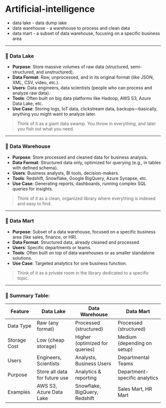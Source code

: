 # Artificial-intelligence
- data lake - data dump lake
- data warehouse - a warehouse to process and clean data
- data mart - a subset of data warehouse, focusing on a specific business area
---

### 🔹 **Data Lake**
- **Purpose**: Store massive volumes of raw data (structured, semi-structured, and unstructured).
- **Data Format**: Raw, unprocessed, and in its original format (like JSON, XML, CSV, video, etc.).
- **Users**: Data engineers, data scientists (people who can process and analyze raw data).
- **Tools**: Often built on big data platforms like Hadoop, AWS S3, Azure Data Lake, etc.
- **Use Case**: Storing logs, IoT data, clickstream data, backups—basically, anything you might want to analyze later.

> Think of it as a giant data swamp. You throw in everything, and later you fish out what you need.

---

### 🔹 **Data Warehouse**
- **Purpose**: Store processed and cleaned data for business analysis.
- **Data Format**: Structured data only, optimized for querying (e.g., in tables with defined schema).
- **Users**: Business analysts, BI tools, decision-makers.
- **Tools**: Redshift, Snowflake, Google BigQuery, Azure Synapse, etc.
- **Use Case**: Generating reports, dashboards, running complex SQL queries for insights.

> Think of it as a clean, organized library where everything is indexed and easy to find.

---

### 🔹 **Data Mart**
- **Purpose**: Subset of a data warehouse, focused on a specific business area (like sales, finance, or HR).
- **Data Format**: Structured data, already cleaned and processed.
- **Users**: Specific departments or teams.
- **Tools**: Often built on top of data warehouses or as smaller standalone solutions.
- **Use Case**: Targeted analytics for one business function.

> Think of it as a private room in the library dedicated to a specific topic.

---

### 🔁 Summary Table:

| Feature         | Data Lake                     | Data Warehouse                  | Data Mart                          |
|----------------|-------------------------------|----------------------------------|------------------------------------|
| Data Type       | Raw (any format)              | Processed (structured)           | Processed (structured)             |
| Storage Cost    | Low (cheap storage)           | Higher (optimized for queries)   | Medium (depending on setup)        |
| Users           | Engineers, Scientists          | Analysts, Business Users         | Departmental Teams                 |
| Purpose         | Store all data for future use | Analytics & reporting            | Department-specific analytics      |
| Examples        | AWS S3, Azure Data Lake       | Snowflake, BigQuery, Redshift    | Sales Mart, HR Mart                |
